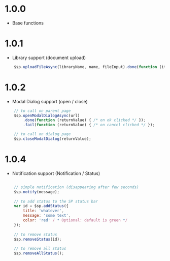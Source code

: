 # 1.0.0 #
- Base functions

# 1.0.1 #
- Library support (document upload)
```javascript
    $sp.uploadFileAsync(libraryName, name, fileInput).done(function (item) {});
```

# 1.0.2 #
- Modal Dialog support (open / close)
```javascript
    // to call on parent page
    $sp.openModalDialogAsync(url)
        .done(function (returnValue) { /* on ok clicked */ });
        .fail(function (returnValue) { /* on cancel clicked */ });

    // to call on dialog page
    $sp.closeModalDialog(returnValue);
```

# 1.0.4 #
- Notification support (Notification / Status)
```javascript

    // simple notification (disappearing after few seconds)
    $sp.notify(message);
    
    // to add status to the SP status bar
    var id = $sp.addStatus({
        title: 'whatever',
        message: 'some text',
        color: 'red' / * Optional: default is green */
    });
    
    // to remove status
    $sp.removeStatus(id);
    
    // to remove all status
    $sp.removeAllStatus();
```
